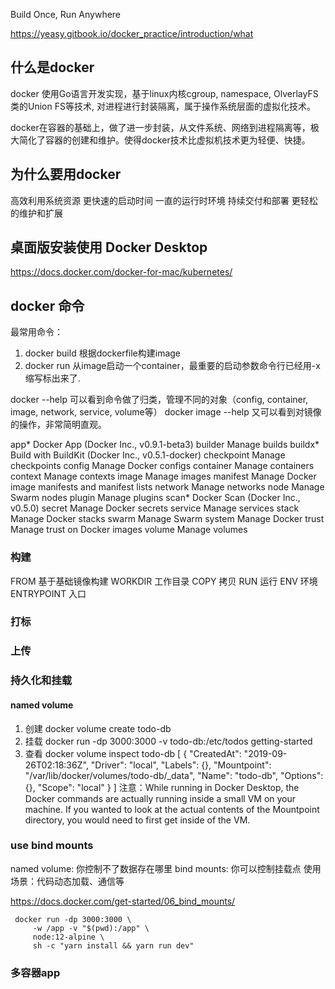 
Build Once, Run Anywhere

https://yeasy.gitbook.io/docker_practice/introduction/what

## 什么是docker
docker 使用Go语言开发实现，基于linux内核cgroup, namespace, OlverlayFS类的Union FS等技术,  对进程进行封装隔离，属于操作系统层面的虚拟化技术。

docker在容器的基础上，做了进一步封装，从文件系统、网络到进程隔离等，极大简化了容器的创建和维护。使得docker技术比虚拟机技术更为轻便、快捷。


## 为什么要用docker
高效利用系统资源
更快速的启动时间
一直的运行时环境
持续交付和部署
更轻松的维护和扩展



## 桌面版安装使用 Docker Desktop
https://docs.docker.com/docker-for-mac/kubernetes/



## docker 命令
最常用命令：
1. docker build 根据dockerfile构建image
2. docker run 从image启动一个container，最重要的启动参数命令行已经用-x缩写标出来了.


docker --help 可以看到命令做了归类，管理不同的对象（config, container, image, network, service, volume等）
docker image --help 又可以看到对镜像的操作，非常简明直观。

  app*        Docker App (Docker Inc., v0.9.1-beta3)
  builder     Manage builds
  buildx*     Build with BuildKit (Docker Inc., v0.5.1-docker)
  checkpoint  Manage checkpoints
  config      Manage Docker configs
  container   Manage containers
  context     Manage contexts
  image       Manage images
  manifest    Manage Docker image manifests and manifest lists
  network     Manage networks
  node        Manage Swarm nodes
  plugin      Manage plugins
  scan*       Docker Scan (Docker Inc., v0.5.0)
  secret      Manage Docker secrets
  service     Manage services
  stack       Manage Docker stacks
  swarm       Manage Swarm
  system      Manage Docker
  trust       Manage trust on Docker images
  volume      Manage volumes


### 构建

FROM 基于基础镜像构建
WORKDIR 工作目录
COPY 拷贝
RUN 运行
ENV 环境
ENTRYPOINT 入口

### 打标

### 上传


### 持久化和挂载

#### named volume 
1. 创建  docker volume create todo-db
2. 挂载  docker run -dp 3000:3000 -v todo-db:/etc/todos getting-started
3. 查看  docker volume inspect todo-db
[
    {
        "CreatedAt": "2019-09-26T02:18:36Z",
        "Driver": "local",
        "Labels": {},
        "Mountpoint": "/var/lib/docker/volumes/todo-db/_data",
        "Name": "todo-db",
        "Options": {},
        "Scope": "local"
    }
]
注意：While running in Docker Desktop, the Docker commands are actually running inside a small VM on your machine. If you wanted to look at the actual contents of the Mountpoint directory, you would need to first get inside of the VM.


### use bind mounts
named volume: 你控制不了数据存在哪里
bind mounts: 你可以控制挂载点
使用场景：代码动态加载、通信等

https://docs.docker.com/get-started/06_bind_mounts/
```shell
 docker run -dp 3000:3000 \
     -w /app -v "$(pwd):/app" \
     node:12-alpine \
     sh -c "yarn install && yarn run dev"
```

### 多容器app












